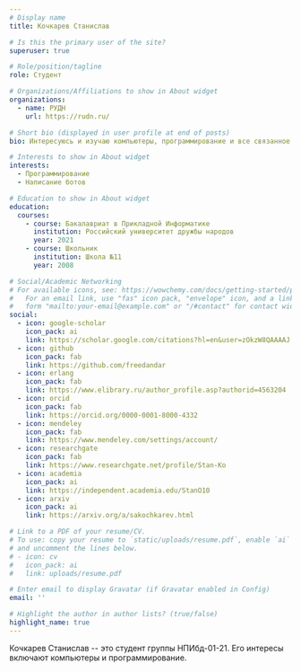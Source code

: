 ```yaml
---
# Display name
title: Кочкарев Станислав

# Is this the primary user of the site?
superuser: true

# Role/position/tagline
role: Студент

# Organizations/Affiliations to show in About widget
organizations:
  - name: РУДН
    url: https://rudn.ru/

# Short bio (displayed in user profile at end of posts)
bio: Интересуюсь и изучаю компьютеры, программирование и все связанное.

# Interests to show in About widget
interests:
  - Программирование
  - Написание ботов

# Education to show in About widget
education:
  courses:
    - course: Бакалавриат в Прикладной Информатике
      institution: Российский университет дружбы народов
      year: 2021
    - course: Школьник
      institution: Школа №11
      year: 2008

# Social/Academic Networking
# For available icons, see: https://wowchemy.com/docs/getting-started/page-builder/#icons
#   For an email link, use "fas" icon pack, "envelope" icon, and a link in the
#   form "mailto:your-email@example.com" or "/#contact" for contact widget.
social:
  - icon: google-scholar
    icon_pack: ai
    link: https://scholar.google.com/citations?hl=en&user=zOkzW8QAAAAJ
  - icon: github
    icon_pack: fab
    link: https://github.com/freedandar
  - icon: erlang
    icon_pack: fab
    link: https://www.elibrary.ru/author_profile.asp?authorid=4563204
  - icon: orcid
    icon_pack: fab
    link: https://orcid.org/0000-0001-8000-4332
  - icon: mendeley
    icon_pack: fab
    link: https://www.mendeley.com/settings/account/
  - icon: researchgate
    icon_pack: fab
    link: https://www.researchgate.net/profile/Stan-Ko
  - icon: academia
    icon_pack: ai
    link: https://independent.academia.edu/StanO10
  - icon: arxiv
    icon_pack: ai
    link: https://arxiv.org/a/sakochkarev.html

# Link to a PDF of your resume/CV.
# To use: copy your resume to `static/uploads/resume.pdf`, enable `ai` icons in `params.toml`,
# and uncomment the lines below.
# - icon: cv
#   icon_pack: ai
#   link: uploads/resume.pdf

# Enter email to display Gravatar (if Gravatar enabled in Config)
email: ''

# Highlight the author in author lists? (true/false)
highlight_name: true
---
```


Кочкарев Станислав -- это студент группы НПИбд-01-21. Его интересы включают компьютеры и программирование.
